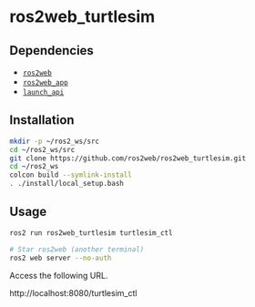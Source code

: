 # ros2web_turtlesim


## Dependencies
- [`ros2web`](https://github.com/ros2web/ros2web)
- [`ros2web_app`](https://github.com/ros2web/ros2web_app)
- [`launch_api`](https://github.com/ros2web/launch_api)

## Installation
```bash
mkdir -p ~/ros2_ws/src
cd ~/ros2_ws/src
git clone https://github.com/ros2web/ros2web_turtlesim.git
cd ~/ros2_ws
colcon build --symlink-install
. ./install/local_setup.bash
```

## Usage
```bash
ros2 run ros2web_turtlesim turtlesim_ctl

# Star ros2web (another terminal)
ros2 web server --no-auth
```

Access the following URL.

http://localhost:8080/turtlesim_ctl

